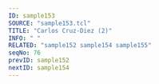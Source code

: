 ```yaml
---
ID: sample153
SOURCE: "sample153.tcl"
TITLE: "Carlos Cruz-Diez (2)"
INFO: " "
RELATED: "sample152 sample154 sample155"
seqNo: 76
prevID: sample152
nextID: sample154
---
```

